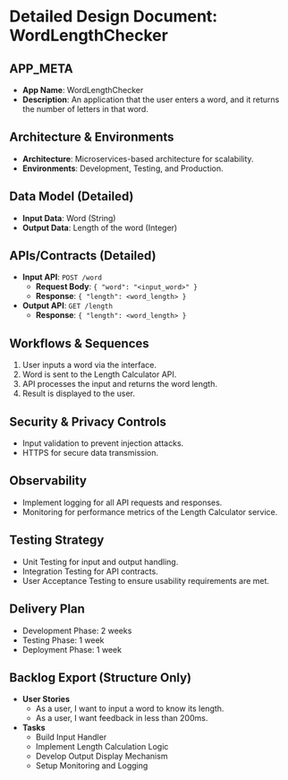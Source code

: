 # Detailed Design Document: WordLengthChecker

## APP_META
- **App Name**: WordLengthChecker
- **Description**: An application that the user enters a word, and it returns the number of letters in that word.

## Architecture & Environments
- **Architecture**: Microservices-based architecture for scalability.
- **Environments**: Development, Testing, and Production.

## Data Model (Detailed)
- **Input Data**: Word (String)
- **Output Data**: Length of the word (Integer)

## APIs/Contracts (Detailed)
- **Input API**: `POST /word`
  - **Request Body**: `{ "word": "<input_word>" }`
  - **Response**: `{ "length": <word_length> }`
- **Output API**: `GET /length`
  - **Response**: `{ "length": <word_length> }`

## Workflows & Sequences
1. User inputs a word via the interface.
2. Word is sent to the Length Calculator API.
3. API processes the input and returns the word length.
4. Result is displayed to the user.

## Security & Privacy Controls
- Input validation to prevent injection attacks.
- HTTPS for secure data transmission.

## Observability
- Implement logging for all API requests and responses.
- Monitoring for performance metrics of the Length Calculator service.

## Testing Strategy
- Unit Testing for input and output handling.
- Integration Testing for API contracts.
- User Acceptance Testing to ensure usability requirements are met.

## Delivery Plan
- Development Phase: 2 weeks
- Testing Phase: 1 week
- Deployment Phase: 1 week

## Backlog Export (Structure Only)
- **User Stories**
  - As a user, I want to input a word to know its length.
  - As a user, I want feedback in less than 200ms.
- **Tasks**
  - Build Input Handler
  - Implement Length Calculation Logic
  - Develop Output Display Mechanism
  - Setup Monitoring and Logging